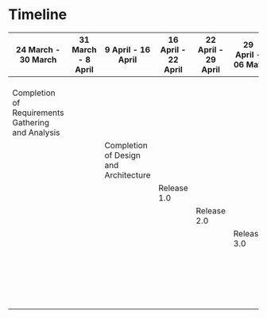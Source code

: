 # Timeline

| 24 March - 30 March | 31 March - 8 April | 9 April - 16 April | 16 April - 22 April | 22 April - 29 April | 29 April - 06 May |  |  |  |
| ---| ---| ---| ---| ---| ---| ---| ---| --- |
| <br>Completion of Requirements Gathering and Analysis |  |  |  |  |  |  |  |
|  |  | Completion of Design and Architecture |  |  |  |  |  |  |
|  |  |  | Release 1.0 |  |  |  |  |  |
|  |  |  |  | Release 2.0 |  |  |  |  |
|  |  |  |  |  | Release 3.0 |  |  |  |
|  |  |  |  |  |  | Release 4.0 |  |  |
|  |  |  |  |  |  |  | Release 5.0 |  |
|  |  |  |  |  |  |  |  | Review |
